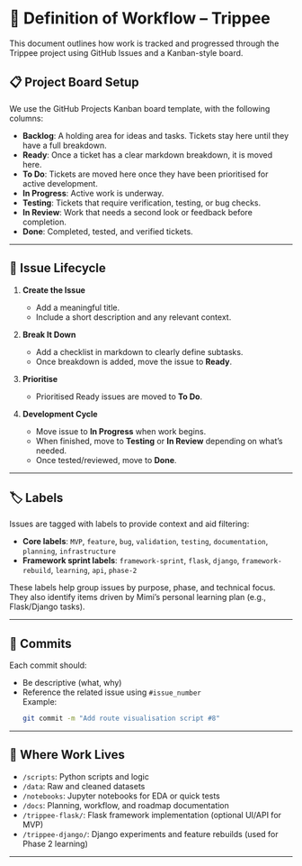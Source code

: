 # 🧭 Definition of Workflow – Trippee

This document outlines how work is tracked and progressed through the Trippee project using GitHub Issues and a Kanban-style board.

## 📋 Project Board Setup
We use the GitHub Projects Kanban board template, with the following columns:

- **Backlog**: A holding area for ideas and tasks. Tickets stay here until they have a full breakdown.
- **Ready**: Once a ticket has a clear markdown breakdown, it is moved here.
- **To Do**: Tickets are moved here once they have been prioritised for active development.
- **In Progress**: Active work is underway.
- **Testing**: Tickets that require verification, testing, or bug checks.
- **In Review**: Work that needs a second look or feedback before completion.
- **Done**: Completed, tested, and verified tickets.

---

## 📌 Issue Lifecycle

1. **Create the Issue**  
   - Add a meaningful title.
   - Include a short description and any relevant context.

2. **Break It Down**  
   - Add a checklist in markdown to clearly define subtasks.
   - Once breakdown is added, move the issue to **Ready**.

3. **Prioritise**  
   - Prioritised Ready issues are moved to **To Do**.

4. **Development Cycle**  
   - Move issue to **In Progress** when work begins.
   - When finished, move to **Testing** or **In Review** depending on what’s needed.
   - Once tested/reviewed, move to **Done**.

---

## 🏷️ Labels

Issues are tagged with labels to provide context and aid filtering:

- **Core labels**: `MVP`, `feature`, `bug`, `validation`, `testing`, `documentation`, `planning`, `infrastructure`
- **Framework sprint labels**: `framework-sprint`, `flask`, `django`, `framework-rebuild`, `learning`, `api`, `phase-2`

These labels help group issues by purpose, phase, and technical focus. They also identify items driven by Mimi’s personal learning plan (e.g., Flask/Django tasks).

---

## 🔁 Commits

Each commit should:
- Be descriptive (what, why)
- Reference the related issue using `#issue_number`  
  Example:
  ```bash
  git commit -m "Add route visualisation script #8"
  ```

---

## 📁 Where Work Lives

- `/scripts`: Python scripts and logic
- `/data`: Raw and cleaned datasets
- `/notebooks`: Jupyter notebooks for EDA or quick tests
- `/docs`: Planning, workflow, and roadmap documentation
- `/trippee-flask/`: Flask framework implementation (optional UI/API for MVP)
- `/trippee-django/`: Django experiments and feature rebuilds (used for Phase 2 learning)

---
